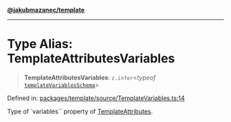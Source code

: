 [**@jakubmazanec/template**](../README.md)

---

# Type Alias: TemplateAttributesVariables

> **TemplateAttributesVariables**: `z.infer`\<_typeof_
> [`templateVariablesSchema`](../variables/templateVariablesSchema.md)\>

Defined in:
[packages/template/source/TemplateVariables.ts:14](https://github.com/jakubmazanec/tools/blob/797379ce98752dc838b82c8398e04d90c58ce9e7/packages/template/source/TemplateVariables.ts#L14)

Type of `variables`` property of [TemplateAttributes](TemplateAttributes.md).
